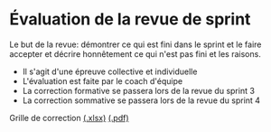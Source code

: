 # Évaluation de la revue de sprint

Le but de la revue: démontrer ce qui est fini dans le sprint et le faire accepter et 
décrire honnêtement ce qui n'est pas fini et les raisons.

- Il s'agit d'une épreuve collective et individuelle
- L'évaluation est faite par le coach d'équipe
- La correction formative se passera lors de la revue du sprint 3
- La correction sommative se passera lors de la revue du sprint 4

Grille de correction [(.xlsx)](_09-grilles/Grille-Revue.xlsx) [(.pdf)](_09-grilles/Grille-Revue.pdf)